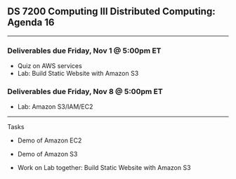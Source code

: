## DS 7200 Computing III Distributed Computing: Agenda 16


---

### Deliverables due Friday, Nov 1 @ 5:00pm ET

- Quiz on AWS services
- Lab: Build Static Website with Amazon S3


### Deliverables due Friday, Nov 8 @ 5:00pm ET
- Lab: Amazon S3/IAM/EC2


---

Tasks  
- Demo of Amazon EC2

- Demo of Amazon S3  
- Work on Lab together: Build Static Website with Amazon S3


